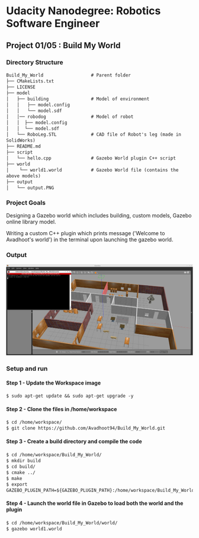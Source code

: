 # Udacity Nanodegree: Robotics Software Engineer 
## Project 01/05 : Build My World 

### Directory Structure
```
Build_My_World                  # Parent folder
├── CMakeLists.txt                
├── LICENSE
├── model                          
│   ├── building                # Model of environment
│   │   ├── model.config
│   │   └── model.sdf
│   │── robodog                 # Model of robot
│   │  ├── model.config
│   │  └── model.sdf
│   └── RoboLeg.STL             # CAD file of Robot's leg (made in SolidWorks)  
├── README.md 
├── script
│   └── hello.cpp               # Gazebo World plugin C++ script
├── world
│    └── world1.world           # Gazebo World file (contains the above models) 
├── output
│   └── output.PNG
```



### Project Goals
Designing a Gazebo world which includes building, custom models, Gazebo online library model.

Writing a custom C++ plugin which prints message ('Welcome to Avadhoot's world') in the terminal upon launching the gazebo world.




### Output 
<img src="output/output.PNG">

### Setup and run
#### Step 1 - Update the Workspace image
```
$ sudo apt-get update && sudo apt-get upgrade -y 
```

#### Step 2 - Clone the files in /home/workspace
```
$ cd /home/workspace/
$ git clone https://github.com/Avadhoot94/Build_My_World.git
```
#### Step 3 - Create a build directory and compile the code
```
$ cd /home/workspace/Build_My_World/
$ mkdir build
$ cd build/
$ cmake ../
$ make
$ export GAZEBO_PLUGIN_PATH=${GAZEBO_PLUGIN_PATH}:/home/workspace/Build_My_World/build
```

#### Step 4 - Launch the world file in Gazebo to load both the world and the plugin
```
$ cd /home/workspace/Build_My_World/world/
$ gazebo world1.world
```
